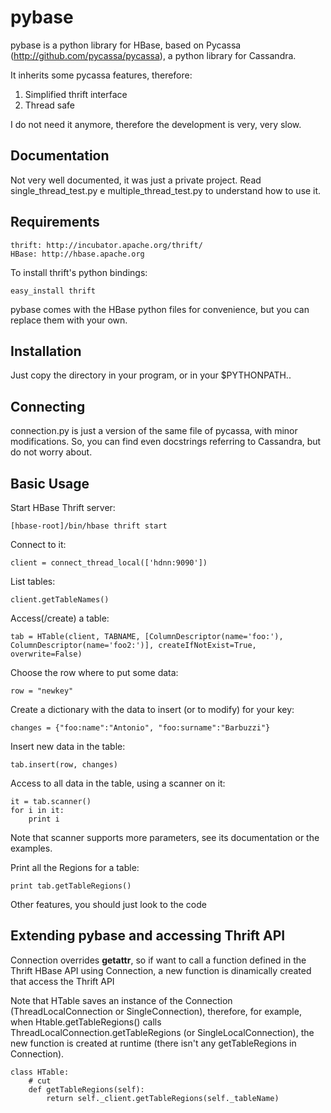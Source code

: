 pybase
=======

pybase is a python library for HBase, based on Pycassa (http://github.com/pycassa/pycassa), a python library for Cassandra.

It inherits some pycassa features, therefore:

1. Simplified thrift interface
2. Thread safe

I do not need it anymore, therefore the development is very, very slow.

Documentation
-------------

Not very well documented, it was just a private project. Read single_thread_test.py e multiple_thread_test.py to understand how to use it.


Requirements
------------

    thrift: http://incubator.apache.org/thrift/
    HBase: http://hbase.apache.org

To install thrift's python bindings:

    easy_install thrift

pybase comes with the HBase python files for convenience, but you can replace them with your own.

Installation
------------

Just copy the directory in your program, or in your $PYTHONPATH..

Connecting
----------

connection.py is just a version of the same file of pycassa, with minor modifications. So, you can find even docstrings referring to Cassandra, but do not worry about.


Basic Usage
----------

Start HBase Thrift server:
    
    [hbase-root]/bin/hbase thrift start

Connect to it:
    
    client = connect_thread_local(['hdnn:9090'])

List tables:
    
    client.getTableNames()

Access(/create) a table:
    
    tab = HTable(client, TABNAME, [ColumnDescriptor(name='foo:'), ColumnDescriptor(name='foo2:')], createIfNotExist=True, overwrite=False)

Choose the row where to put some data:
    
    row = "newkey"

Create a dictionary with the data to insert (or to modify) for your key:
    
    changes = {"foo:name":"Antonio", "foo:surname":"Barbuzzi"}
    
Insert new data in the table:
    
    tab.insert(row, changes)

Access to all data in the table, using a scanner on it:
    
    it = tab.scanner()
    for i in it:
        print i

Note that scanner supports more parameters, see its documentation or the examples.

Print all the Regions for a table:
    
    print tab.getTableRegions()
    
Other features, you should just look to the code

Extending pybase and accessing Thrift API
----------


Connection overrides __getattr__, so if want to call a function defined in the Thrift HBase API using Connection, a new function is dinamically created that access the Thrift API

Note that HTable saves an instance of the Connection (ThreadLocalConnection or SingleConnection), therefore, for example, when Htable.getTableRegions() calls ThreadLocalConnection.getTableRegions (or SingleLocalConnection), the new function is created at runtime (there isn't any getTableRegions in Connection).

    class HTable:
        # cut
        def getTableRegions(self):
            return self._client.getTableRegions(self._tableName)
